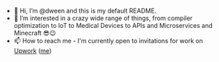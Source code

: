 - 👋 Hi, I’m @dween and this is my default README.
- 👀 I’m interested in a crazy wide range of things, from compiler optimization to IoT to Medical Devices to APIs and Microservices and Minecraft 😎😉
- 📫 How to reach me - I'm currently open to invitations for work on <a href="https://www.upwork.com/">Upwork</a> (<a href="https://www.upwork.com/freelancers/~01858169408871440e?viewMode=1">me</a>)

<!---
dween/dween is a ✨ special ✨ repository because its `README.md` (this file) appears on your GitHub profile.
You can click the Preview link to take a look at your changes.
--->
